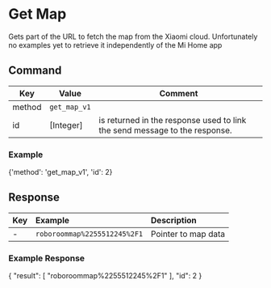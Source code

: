 # Get Map

Gets part of the URL to fetch the map from the Xiaomi cloud.
Unfortunately no examples yet to retrieve it independently of the Mi Home app

## Command
| Key  | Value  | Comment  |
| ------- | ----------- | ------- |
| method | `get_map_v1` |  | 
| id   | [Integer] | is returned in the response used to link the send message to the response. |

### Example

 {'method': 'get_map_v1', 'id': 2}
 
 ## Response

|  Key  | Example | Description |
| ------------- | :------ | :------------------------------ |
|  - |  `roboroommap%2255512245%2F1` | Pointer to map data |

### Example Response

{ "result": [ "roboroommap%2255512245%2F1" ], "id": 2 }

